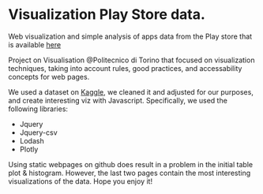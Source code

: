 # Visualization Play Store data.

Web visualization and simple analysis of apps data from the Play store that is available <a href='https://faviasono.github.io/visualizationPlayStoreData/'>here</a>

Project on Visualisation @Politecnico di Torino that focused on visualization techniques, taking into account rules, good practices, and accessability concepts for web pages. 

We used a dataset on <a href="https://www.kaggle.com/lava18/google-play-store-apps">Kaggle</a>, we cleaned it and adjusted for our purposes, and create interesting viz with Javascript.  Specifically, we used the following libraries:

* Jquery
* Jquery-csv
* Lodash
* Plotly

Using static webpages on github does result in a problem in the initial table plot & histogram. However, the last two pages contain the most interesting visualizations of the data.
Hope you enjoy it!



